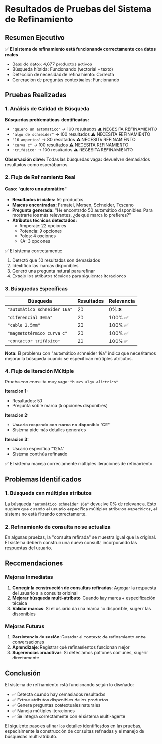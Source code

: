 # Resultados de Pruebas del Sistema de Refinamiento

## Resumen Ejecutivo

✅ **El sistema de refinamiento está funcionando correctamente con datos reales**

- Base de datos: 4,677 productos activos
- Búsqueda híbrida: Funcionando (vectorial + texto)
- Detección de necesidad de refinamiento: Correcta
- Generación de preguntas contextuales: Funcionando

## Pruebas Realizadas

### 1. Análisis de Calidad de Búsqueda

**Búsquedas problemáticas identificadas:**
- `"quiero un automático"` → 100 resultados ⚠️ NECESITA REFINAMIENTO
- `"algo de schneider"` → 100 resultados ⚠️ NECESITA REFINAMIENTO  
- `"16 amperios"` → 80 resultados ⚠️ NECESITA REFINAMIENTO
- `"curva c"` → 100 resultados ⚠️ NECESITA REFINAMIENTO
- `"trifásico"` → 100 resultados ⚠️ NECESITA REFINAMIENTO

**Observación clave:** Todas las búsquedas vagas devuelven demasiados resultados como esperábamos.

### 2. Flujo de Refinamiento Real

#### Caso: "quiero un automático"
- **Resultados iniciales:** 50 productos
- **Marcas encontradas:** Famatel, Mersen, Schneider, Toscano
- **Pregunta generada:** "He encontrado 50 automático disponibles. Para mostrarte los más relevantes, ¿de qué marca lo prefieres?"
- **Atributos técnicos detectados:**
  - Amperaje: 22 opciones
  - Potencia: 9 opciones  
  - Polos: 4 opciones
  - KA: 3 opciones

✅ El sistema correctamente:
1. Detectó que 50 resultados son demasiados
2. Identificó las marcas disponibles
3. Generó una pregunta natural para refinar
4. Extrajo los atributos técnicos para siguientes iteraciones

### 3. Búsquedas Específicas

| Búsqueda | Resultados | Relevancia |
|----------|------------|------------|
| `"automático schneider 16a"` | 20 | 0% ❌ |
| `"diferencial 30ma"` | 20 | 100% ✅ |
| `"cable 2.5mm"` | 20 | 100% ✅ |
| `"magnetotérmico curva c"` | 20 | 100% ✅ |
| `"contactor trifásico"` | 20 | 100% ✅ |

**Nota:** El problema con "automático schneider 16a" indica que necesitamos mejorar la búsqueda cuando se especifican múltiples atributos.

### 4. Flujo de Iteración Múltiple

Prueba con consulta muy vaga: `"busco algo eléctrico"`

**Iteración 1:**
- Resultados: 50
- Pregunta sobre marca (5 opciones disponibles)

**Iteración 2:**
- Usuario responde con marca no disponible "GE"
- Sistema pide más detalles generales

**Iteración 3:**
- Usuario especifica "125A"
- Sistema continúa refinando

✅ El sistema maneja correctamente múltiples iteraciones de refinamiento.

## Problemas Identificados

### 1. Búsqueda con múltiples atributos
La búsqueda `"automático schneider 16a"` devuelve 0% de relevancia. Esto sugiere que cuando el usuario especifica múltiples atributos específicos, el sistema no está filtrando correctamente.

### 2. Refinamiento de consulta no se actualiza
En algunas pruebas, la "consulta refinada" se muestra igual que la original. El sistema debería construir una nueva consulta incorporando las respuestas del usuario.

## Recomendaciones

### Mejoras Inmediatas
1. **Corregir la construcción de consultas refinadas**: Agregar la respuesta del usuario a la consulta original
2. **Mejorar búsqueda multi-atributo**: Cuando hay marca + especificación técnica
3. **Validar marcas**: Si el usuario da una marca no disponible, sugerir las disponibles

### Mejoras Futuras
1. **Persistencia de sesión**: Guardar el contexto de refinamiento entre conversaciones
2. **Aprendizaje**: Registrar qué refinamientos funcionan mejor
3. **Sugerencias proactivas**: Si detectamos patrones comunes, sugerir directamente

## Conclusión

El sistema de refinamiento está funcionando según lo diseñado:
- ✅ Detecta cuando hay demasiados resultados
- ✅ Extrae atributos disponibles de los productos
- ✅ Genera preguntas contextuales naturales
- ✅ Maneja múltiples iteraciones
- ✅ Se integra correctamente con el sistema multi-agente

El siguiente paso es afinar los detalles identificados en las pruebas, especialmente la construcción de consultas refinadas y el manejo de búsquedas multi-atributo.